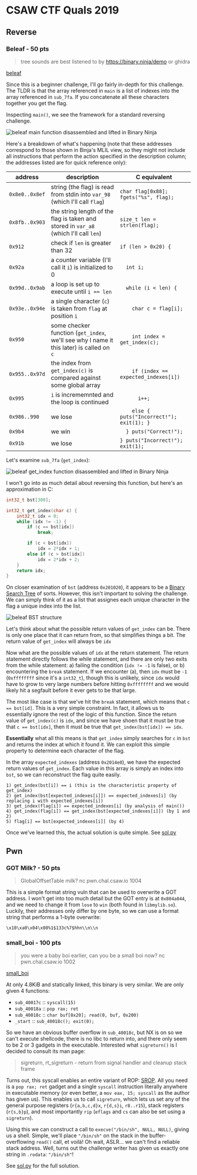 # CSAW CTF Quals 2019

## Reverse

### Beleaf - 50 pts

> tree sounds are best listened to by https://binary.ninja/demo or ghidra

[beleaf](rev/beleaf/beleaf)

Since this is a beginner challenge, I'll go fairly in-depth for this challenge.
The TLDR is that the array referenced in `main` is a list of indexes into the
array referenced in `sub_7fa`. If you concatenate all these characters together
you get the flag.

Inspecting `main()`, we see the framework for a standard reversing challenge.

![beleaf main function disassembled and lifted in Binary Ninja](images/beleaf_main.png)

Here's a breakdown of what's happening (note that these addresses correspond to
those shown in Binja's MLIL view, so they might not include all instructions
that perform the action specified in the description column; the addresses
listed are for quick reference only):

| address        | description                                                                              | C equivalent                                |
|----------------|------------------------------------------------------------------------------------------|---------------------------------------------|
| `0x8e0..0x8ef` | string (the flag) is read from stdin into `var_98` (which I'll call `flag`)              | `char flag[0x88]; fgets("%s", flag);`       |
| `0x8fb..0x903` | the string length of the flag is taken and stored in `var_a8` (which I'll call `len`)    | `size_t len = strlen(flag);`                |
| `0x912`        | check if `len` is greater than 32                                                        | `if (len > 0x20) {`                         |
| `0x92a`        | a counter variable (I'll call it `i`) is initialized to 0                                | `  int i;`                                  |
| `0x99d..0x9ab` | a loop is set up to execute until `i == len`                                             | `  while (i < len) {`                       |
| `0x93e..0x94e` | a single character (`c`) is taken from `flag` at position `i`                            | `    char c = flag[i];`                     |
| `0x950`        | some checker function (`get_index`, we'll see why I name it this later) is called on `c` | `    int index = get_index(c);`             |
| `0x955..0x97d` | the index from `get_index(c)` is compared against some global array                      | `    if (index == expected_indexes[i])`     |
| `0x995`        | `i` is incrememnted and the loop is continued                                            | `      i++;`                                |
| `0x986..990`   | we lose                                                                                  | `    else { puts("Incorrect!"); exit(1); }` |
| `0x9b4`        | we win                                                                                   | `  } puts("Correct!");`                     |
| `0x91b`        | we lose                                                                                  | `} puts("Incorrect!"); exit(1);`            |

Let's examine `sub_7fa` (`get_index`):

![beleaf get_index function disassembled and lifted in Binary Ninja](images/beleaf_get_index.png)

I won't go into as much detail about reversing this function, but here's an
approximation in C:

```c
int32_t bst[300];

int32_t get_index(char c) {
    int32_t idx = 0;
    while (idx != -1) {
        if (c == bst[idx])
            break;

        if (c < bst[idx])
            idx = 2*idx + 1;
        else if (c > bst[idx])
            idx = 2*idx + 2;
    }
    return idx;
}
```

On closer examination of `bst` (address `0x201020`), it appears to be a [Binary
Search Tree](https://en.wikipedia.org/wiki/Binary_search_tree) of sorts.
However, this isn't important to solving the challenge. We can simply think of
it as a list that assignes each unique character in the flag a unique index into
the list.

![beleaf BST structure](images/beleaf_bst.png)

Let's think about what the possible return values of `get_index` can be. There
is only one place that it can return from, so that simplifies things a bit. The
return value of `get_index` will always be `idx`

Now what are the possible values of `idx` at the return statement. The return
statement directly follows the while statement, and there are only two exits
from the while statement: a) failing the condition (`idx != -1` is false), or b)
encountering the `break` statement. If we encounter (a), then `idx` must be `-1`
(`0xffffffff` since it's a `int32_t`), though this is unlikely, since `idx`
would have to grow to very large numbers before hitting `0xffffffff` and we
would likely hit a segfault before it ever gets to be that large.

The most like case is that we've hit the `break` statement, which means that `c
== bst[id]`. This is a very simple constraint. In fact, it allows us to
essentially ignore the rest of the logic of this function. Since the return
value of `get_index(c)` is `idx`, and since we have shoen that it must be true
that `c == bst[idx]`, then it must be true that `get_index(bst[idx]) == idx`.

__Essentially__ what all this means is that `get_index` simply searches for `c`
in `bst` and returns the index at which it found it. We can exploit this simple
property to determine each character of the flag.

In the array `expected_indexes` (address `0x2014e0`), we have the expected
return values of `get_index`. Each value in this array is simply an index into
`bst`, so we can reconstruct the flag quite easily.

```
1) get_index(bst[i]) == i (this is the characteristic property of get_index)
2) get_index(bst[expected_indexes[i]]) == expected_indexes[i] (by replacing i with expected_indexes[i])
3) get_index(flag[i]) == expected_indexes[i] (by analysis of main())
4) get_index(flag[i]) == get_index(bst[expected_indexes[i]]) (by 1 and 2)
5) flag[i] == bst[expected_indexes[i]] (by 4)
```

Once we've learned this, the actual solution is quite simple. See [sol.py](rev/beleaf/sol.py)

## Pwn

### GOT Milk? - 50 pts
> GlobalOffsetTable milk?
> nc pwn.chal.csaw.io 1004

This is a simple format string vuln that can be used to overwrite a GOT address.
I won't get into too much detail but the GOT entry is at `0x804a044`, and we
need to change it from `lose` to `win` (both found in `libmylib.so`). Luckily,
their addresses only differ by one byte, so we can use a format string that
performs a 1-byte overwrite:

    \x10\xa0\x04\x08%1$133c%7$hhn\\n\\n

### small_boi - 100 pts
> you were a baby boi earlier, can you be a small boi now?
> nc pwn.chal.csaw.io 1002

[small_boi](pwn/small_boi/small_boi)

At only 4.8KiB and statically linked, this binary is very similar. We are only
given 4 functions:

- `sub_40017c` :: `syscall(15)`
- `sub_40018a` :: `pop rax; ret`
- `sub_40018c` :: `char buf[0x20]; read(0, buf, 0x200)`
- `_start` :: `sub_40018c(); exit(0);`

So we have an obvious buffer overflow in `sub_40018c`, but NX is on so we can't
execute shellcode, there is no libc to return into, and there only seem to be 2
or 3 gadgets in the executable. Interested what `sigreturn()` is I decided to
consult its man page:

> sigreturn,  rt_sigreturn - return from signal handler and cleanup stack frame

Turns out, this syscall enables an entire variant of ROP:
[SROP](https://en.wikipedia.org/wiki/Sigreturn-oriented_programming). All you
need is a `pop rax; ret` gadget and a single `syscall` instruction literally
anywhere in executable memory (or even better, a `mov eax, 15; syscall` as the
author has given us). This enables us to call `sigreturn`, which lets us set any
of the general purpose registers (`r{a,b,c,d}x`, `r{d,s}i`, `r8..r15`), stack
registers (`r{s,b}p`), and most importantly `rip` (`eflags` and `cs` can also be
set using a `sigreturn`).

Using this we can construct a call to `execve("/bin/sh", NULL, NULL)`, giving us
a shell. Simple, we'll place `"/bin/sh"` on the stack in the buffer-overflowing
`read()` call, et voilà! Oh wait, ASLR... we can't find a reliable stack
address. Well, turns out the challenge writer has given us exactly one string in
`.rodata`: `"/bin/sh"`!

See [sol.py](pwn/small_boi/sol.py) for the full solution.
